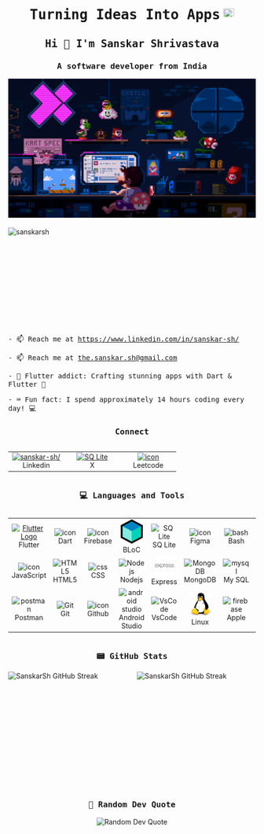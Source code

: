 <!-- Header Section with Name and Title -->
<h1 align="center"><samp>Turning Ideas Into Apps</samp> <img src="https://github.com/mupezzuol/mupezzuol/blob/master/assets/earth.gif" width="22px" height="22px"> </h1>

<!-- Introduction Section -->
<h2 align="center"><samp>Hi 👋 I'm Sanskar Shrivastava</samp></h2>
<h3 align="center"><samp>A software developer from India</samp> </h3>

<!-- Banner GIF -->
<img align="center" alt="Coding" width="1000" src="https://raw.githubusercontent.com/SanskarSh/Vault/main/GIF/mario-working.gif">

<!-- Profile Views Counter -->
<div style="margin-bottom: 20px;"></div>
<p align="left"> <img src="https://komarev.com/ghpvc/?username=sanskarsh&label=Profile%20views&color=0e75b6&style=flat" alt="sanskarsh" /> </p>

<div style="margin-bottom: 200px;"></div>

<!-- Contact Information and Personal Details -->

<samp>- 📫 Reach me at https://www.linkedin.com/in/sanskar-sh/</samp>

<samp>- 📫 Reach me at [the.sanskar.sh@gmail.com](mailto:the.sanskar.sh@gmail.com)</samp>

<samp>- 📱 Flutter addict: Crafting stunning apps with Dart & Flutter 💙</samp>

<samp>- ⌨️ Fun fact: I spend approximately 14 hours coding every day! 💻</samp>

<!-- Social Media Connection Links -->
<h3 align="center"><samp>Connect</samp></h3>
<div style="display: flex; align-items: flex-start; align: center">
<table align="center">
 <tr>
   <!-- LinkedIn Profile -->
   <td align="center" width="100">
        <a href="https://linkedin.com/in/sanskar-sh/" target="blank"><img src="https://skillicons.dev/icons?i=linkedin" alt="sanskar-sh/" height="45" width="45" /></a>
      <br>Linkedin
    </td>
    <!-- Twitter/X Profile -->
      <td align="center" width="100">
      <a href="https://x.com/SanskarShriva17" target="blank"><img src="https://skillicons.dev/icons?i=twitter" alt="SQ Lite" height="45" width="45" /></a>
      <br>X
    </td>
    <!-- LeetCode Profile -->
    <td align="center" width="100">
    <a href="https://leetcode.com/u/Sanskar-Shrivastava/" target="blank"><img src="https://raw.githubusercontent.com/rahuldkjain/github-profile-readme-generator/master/src/images/icons/Social/leet-code.svg" alt="icon" height="45" width="45" /></a>
      <br>Leetcode
  </tr>
</table>
<br><br>
</div>

<!-- Technical Skills Section -->
<h3 align="center"><samp>💻 Languages and Tools</samp></h3>

<div style="display: flex; align-items: flex-start; align: center">
<table align="center">
  <!-- Mobile Development Stack -->
  <tr>
    <td align="center" width="100">
      <a href="#macropower-tech">
        <img src="https://www.vectorlogo.zone/logos/flutterio/flutterio-icon.svg" alt="Flutter Logo" width="45" height="45" />
      </a>
      <br>Flutter
    </td>
    <td align="center" width="100">
        <img src="https://www.vectorlogo.zone/logos/dartlang/dartlang-icon.svg" alt="icon" width="45" height="45" />
      <br>Dart
    </td>
    <td align="center" width="100">
        <img src="https://www.vectorlogo.zone/logos/firebase/firebase-icon.svg" alt="icon" width="45" height="45" />
      </a>
      <br>Firebase
    </td>
      <td align="center" width="100">
        <img src="https://raw.githubusercontent.com/SanskarSh/Vault/main/Technologies/bloc.png" alt="icon" width="45" height="50" />
      <br>BLoC
    </td>
      <td align="center" width="100">
        <img src="https://www.vectorlogo.zone/logos/sqlite/sqlite-icon.svg" width="48" height="48" alt="SQ Lite" />
      <br>SQ Lite
    </td>
       <td align="center" width="100">
        <img src="https://skillicons.dev/icons?i=figma" alt="icon" width="45" height="45" />
      <br>Figma
    </td>
    <td align="center" width="100">
        <img src="https://www.vectorlogo.zone/logos/gnu_bash/gnu_bash-icon.svg" alt="bash" width="60" height="45" />
      <br>Bash
         <td align="center" width="100">
        <img src="https://raw.githubusercontent.com/devicons/devicon/master/icons/docker/docker-original-wordmark.svg" alt="bash" width="55" height="40" />
      <br>Docker
      </td>
  </tr>
  <!-- Web Development Stack -->
  <tr>
    <td align="center" width="100">
        <img src="https://techstack-generator.vercel.app/js-icon.svg" alt="icon" width="65" height="65" />
      <br>JavaScript
    </td>
    <td align="center"  width="100">
        <img src="https://skillicons.dev/icons?i=html" width="48" height="48" alt="HTML5" />
      <br>HTML5
    </td>
    <td align="center" width="100">
        <img src="https://skillicons.dev/icons?i=css" width="48" height="48" alt="css" />
      <br>CSS
    </td>
           <td align="center" width="100">
        <img src="https://skillicons.dev/icons?i=nodejs" width="48" height="48" alt="Nodejs" />
      <br>Nodejs
      </td>
      <td align="center" width="100">
        <img src="https://raw.githubusercontent.com/SanskarSh/Vault/main/Technologies/express.svg" alt="express" width="40" height="40"/>
      <br>Express
    </td>
          <td align="center" width="100">
        <img src="https://skillicons.dev/icons?i=mongodb" width="48" height="48" alt="MongoDB" />
      <br>MongoDB
    </td>
    <td align="center"  width="100">
        <img src="https://skillicons.dev/icons?i=mysql" width="48" height="48" alt="mysql" />
      <br>My SQL
    </td>
           <td align="center" width="100">
        <img src="https://techstack-generator.vercel.app/aws-icon.svg" alt="icon" width="65" height="65" />
      <br>AWS
    </td>
  </tr>
  <!-- Development Tools and Environments -->
 <tr>
        <td align="center" width="100">
        <img src="https://skillicons.dev/icons?i=postman" width="48" height="48" alt="postman" />
      <br>Postman
    </td>
       <td align="center" width="100"> 
        <img src="https://user-images.githubusercontent.com/25181517/192108372-f71d70ac-7ae6-4c0d-8395-51d8870c2ef0.png" width="48" height="48" alt="Git" />
      <br>Git
    </td>
       <td align="center" width="100">
        <img src="https://skillicons.dev/icons?i=github" alt="icon" width="45" height="45" />
      <br>Github
    </td>
    <td align="center" width="100">
        <img src="https://skillicons.dev/icons?i=androidstudio" width="48" height="48" alt="android studio" />
      <br>Android Studio
    </td>
            <td align="center" width="100">
        <img src="https://skillicons.dev/icons?i=vscode" width="48" height="48" alt="VsCode" />
      <br>VsCode
    </td>
      <td align="center" width="100">
        <img src="https://raw.githubusercontent.com/devicons/devicon/master/icons/linux/linux-original.svg" width="48" height="48" alt="linu" />
      <br>Linux
    </td>
     <td align="center" width="100">
        <img src="https://skillicons.dev/icons?i=apple" width="48" height="48" alt="firebase" />
      <br>Apple
    </td>
     <td align="center" width="100">
        <img src="https://skillicons.dev/icons?i=windows" width="48" height="48" alt="linu" />
      <br>Windows
    </td>          
 </tr>
</table>
<br><br>
</div>

<!-- GitHub Statistics Section -->
<h3 align="center"><samp>📟 GitHub Stats</samp></h3>
<div style="display: flex; justify-content: space-between; align-items: stretch;">
  <!-- Programming Languages Statistics -->
  <img src="https://github-readme-stats.vercel.app/api/top-langs?username=sanskarsh&show_icons=true&locale=en&layout=compact" alt="SanskarSh GitHub Streak" width="48%" height="200" style="object-fit: cover;"/>
  <!-- GitHub Activity Streak -->
  <img src="https://github-readme-streak-stats.herokuapp.com/?user=sanskarsh&" alt="SanskarSh GitHub Streak" width="48%" height="200" style="object-fit: cover;"/>
</div>

<!-- Footer Section with Dev Quote -->
<div style="margin-bottom: 60px;"></div>
<h3 align="center"><samp>💬 Random Dev Quote</samp></h3>
<div style="text-align: center;">
  <img src="https://quotes-github-readme.vercel.app/api?type=horizontal&theme=vue" alt="Random Dev Quote" style="max-width: 100%; height: auto;" />
</div>
